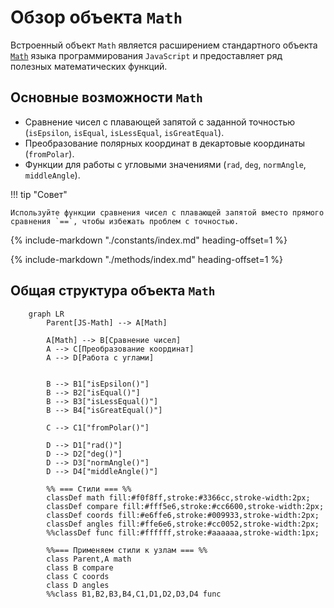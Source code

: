 #  Обзор объекта `Math`
Встроенный объект `Math` является расширением стандартного объекта <a href="https://developer.mozilla.org/en-US/docs/Web/JavaScript/Reference/Global_Objects/Math" target="_blank" rel="noopener noreferrer">`Math`</a> языка программирования `JavaScript` и предоставляет ряд полезных математических функций.

## Основные возможности `Math`
- Сравнение чисел с плавающей запятой с заданной точностью (`isEpsilon`, `isEqual`, `isLessEqual`, `isGreatEqual`).
- Преобразование полярных координат в декартовые координаты (`fromPolar`).
- Функции для работы с угловыми значениями (`rad`, `deg`, `normAngle`, `middleAngle`).
  
!!! tip "Совет"

    Используйте функции cравнения чисел с плавающей запятой вместо прямого сравнения `==`, чтобы избежать проблем с точностью.

{%
    include-markdown "./constants/index.md"
    heading-offset=1
%}


{%
    include-markdown "./methods/index.md"
    heading-offset=1
%}

## Общая структура объекта `Math`
``` mermaid
    graph LR
        Parent[JS-Math] --> A[Math]
        
        A[Math] --> B[Сравнение чисел]
        A --> C[Преобразование координат]
        A --> D[Работа с углами]
 

        B --> B1["isEpsilon()"]
        B --> B2["isEqual()"]
        B --> B3["isLessEqual()"]
        B --> B4["isGreatEqual()"]

        C --> C1["fromPolar()"]

        D --> D1["rad()"]
        D --> D2["deg()"]
        D --> D3["normAngle()"]
        D --> D4["middleAngle()"]

        %% === Стили === %%
        classDef math fill:#f0f8ff,stroke:#3366cc,stroke-width:2px;
        classDef compare fill:#fff5e6,stroke:#cc6600,stroke-width:2px;
        classDef coords fill:#e6ffe6,stroke:#009933,stroke-width:2px;
        classDef angles fill:#ffe6e6,stroke:#cc0052,stroke-width:2px;
        %%classDef func fill:#ffffff,stroke:#aaaaaa,stroke-width:1px;

        %%=== Применяем стили к узлам === %%
        class Parent,A math
        class B compare
        class C coords
        class D angles
        %%class B1,B2,B3,B4,C1,D1,D2,D3,D4 func
```
